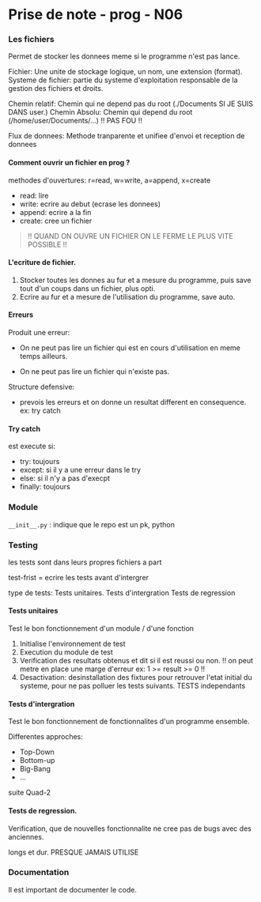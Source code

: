 # Prise de note - prog - N06

### Les fichiers

Permet de stocker les donnees meme si le programme n'est pas lance.

Fichier: Une unite de stockage logique, un nom, une extension (format).
Systeme de fichier: partie du systeme d'exploitation responsable de la gestion des fichiers et droits.

Chemin relatif: Chemin qui ne depend pas du root (./Documents SI JE SUIS DANS user.)
Chemin Absolu: Chemin qui depend du root (/home/user/Documents/...) !! PAS FOU !!

Flux de donnees: Methode tranparente et unifiee d'envoi et reception de donnees

#### Comment ouvrir un fichier en prog ?

methodes d'ouvertures: r=read, w=write, a=append, x=create

- read: lire
- write: ecrire au debut (ecrase les donnees)
- append: ecrire a la fin
- create: cree un fichier

> !! QUAND ON OUVRE UN FICHIER ON LE FERME LE PLUS VITE POSSIBLE !!

#### L'ecriture de fichier.

1. Stocker toutes les donnes au fur et a mesure du programme, puis save tout d'un coups dans un fichier, plus opti.
2. Ecrire au fur et a mesure de l'utilisation du programme, save auto.

#### Erreurs

Produit une erreur:

- On ne peut pas lire un fichier qui est en cours d'utilisation en meme temps ailleurs.

- On ne peut pas lire un fichier qui n'existe pas.

Structure defensive:

- prevois les erreurs et on donne un resultat different en consequence. ex: try catch

#### Try catch

est execute si:

- try: toujours
- except: si il y a une erreur dans le try
- else: si il n'y a pas d'execpt
- finally: toujours

### Module

```__init__.py``` : indique que le repo est un pk, python

### Testing

les tests sont dans leurs propres fichiers a part

test-frist = ecrire les tests avant d'intergrer

type de tests:
Tests unitaires.
Tests d'intergration
Tests de regression

#### Tests unitaires

Test le bon fonctionnement d'un module / d'une fonction

1. Initialise l'environnement de test
2. Execution du module de test
3. Verification des resultats obtenus et dit si il est reussi ou non. !! on peut metre en place une marge d'erreur ex: 1 >= result >= 0 !!
4. Desactivation: desinstallation des fixtures pour retrouver l'etat initial du systeme, pour ne pas polluer les tests suivants. TESTS independants

#### Tests d'intergration

Test le bon fonctionnement de fonctionnalites d'un programme ensemble.

Differentes approches:
- Top-Down
- Bottom-up
- Big-Bang
- ...

suite Quad-2

#### Tests de regression.

Verification, que de nouvelles fonctionnalite ne cree pas de bugs avec des anciennes.

longs et dur. PRESQUE JAMAIS UTILISE

### Documentation

Il est important de documenter le code.
